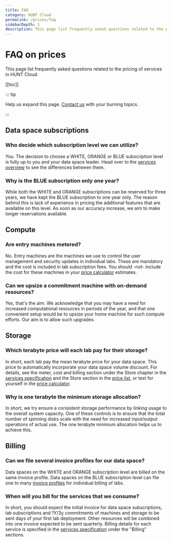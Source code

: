 ```yaml
---
title: FAQ
category: HUNT Cloud
permalink: /prices/faq
sidebarDepth: 1
description: This page list frequently asked questions related to the pricing of services in HUNT Cloud.
---
```


# FAQ on prices

This page list frequently asked questions related to the pricing of services in HUNT Cloud.

[[toc]]

::: tip 

Help us expand this page. [Contact us](/contact) with your burning topics.

:::




## Data space subscriptions

### Who decide which subscription level we can utilize? 

You. The decision to choose a WHITE, ORANGE or BLUE subscription level is fully up to you and your data space leader. Head over to the [services overview](/services/overview/#data-space) to see the differences between them. 

### Why is the BLUE subscription only one year? 

While both the WHITE and ORANGE subscriptions can be reserved for three years, we have kept the BLUE subscription to one year only. The reason behind this is lack of experience in pricing the additional features that are available on this level. As soon as our accuracy increase, we aim to make longer reservations available.






## Compute

### Are entry machines metered? 

No. Entry machines are the machines we use to control the user management and security updates in individual labs. These are mandatory and the cost is included in lab subscription fees. You should -not- include the cost for these machines in your [price calculator](/prices/calculator/) estimates.

### Can we upsize a commitment machine with on-demand resources? 

Yes, that's the aim. We acknowledge that you may have a need for increased computational resources in periods of the year, and that one convenient setup would be to upsize your home machine for such compute efforts. Our aim is to allow such upgrades. 







## Storage

### Which terabyte price will each lab pay for their storage? 

In short, each lab pay the mean terabyte price for your data space. This price to automatically incorporate your data space volume discount. For details, see the meter, cost and billing section under the Store chapter in the [services specification](/services/specifications/) and the Store section in the [price list](/prices/pricelist/), or test for yourself in the [price calculator](/prices/calculator/). 

### Why is one terabyte the minimum storage allocation? 

In short, we try ensure a consistent storage performance by linking usage to the overall system capacity. One of these controls is to ensure that the total number of spinning disks scale with the need for increased input/output operations of actual use. The one terabyte minimum allocation helps us to achieve this.








## Billing 

### Can we file several invoice profiles for our data space? 

Data spaces on the WHITE and ORANGE subscription level are billed on the same invoice profile. Data spaces on the BLUE subscription level can file one to many  [invoice profiles](/agreements/downloads/#invoice-profile) for individual billing of labs.

### When will you bill for the services that we consume? 

In short, you should expect the initial invoice for data space subscriptions, lab subscriptions and 1Y/3y commitments of machines and storage to be sent days of your first lab deployment. Other resources will be combined into one invoice expected to be sent quarterly. Billing details for each service is specified in the [services specification](/services/specifications/) under the "Billing" sections. 

